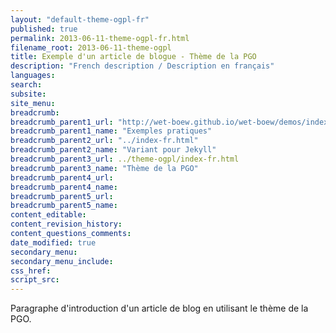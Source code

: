 ```yaml
---
layout: "default-theme-ogpl-fr"
published: true
permalink: 2013-06-11-theme-ogpl-fr.html
filename_root: 2013-06-11-theme-ogpl
title: Exemple d'un article de blogue - Thème de la PGO
description: "French description / Description en français"
languages:
search:
subsite:
site_menu:
breadcrumb:
breadcrumb_parent1_url: "http://wet-boew.github.io/wet-boew/demos/index-fra.html"
breadcrumb_parent1_name: "Exemples pratiques"
breadcrumb_parent2_url: "../index-fr.html"
breadcrumb_parent2_name: "Variant pour Jekyll"
breadcrumb_parent3_url: ../theme-ogpl/index-fr.html
breadcrumb_parent3_name: "Thème de la PGO"
breadcrumb_parent4_url:
breadcrumb_parent4_name:
breadcrumb_parent5_url:
breadcrumb_parent5_name:
content_editable:
content_revision_history:
content_questions_comments:
date_modified: true
secondary_menu:
secondary_menu_include:
css_href:
script_src:
---
```


Paragraphe d'introduction d'un article de blog en utilisant le thème de la PGO.
